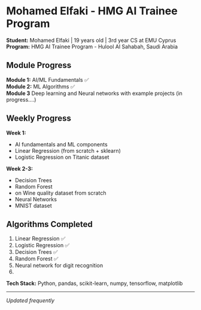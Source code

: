 # Mohamed Elfaki - HMG AI Trainee Program

**Student:** Mohamed Elfaki | 19 years old | 3rd year CS at EMU Cyprus  
**Program:** HMG AI Trainee Program - Hulool Al Sahabah, Saudi Arabia

## Module Progress
**Module 1:** AI/ML Fundamentals ✅  
**Module 2:** ML Algorithms ✅  
**Module 3** Deep learning and Neural networks with example projects (in progress....)

## Weekly Progress

**Week 1:**
- AI fundamentals and ML components
- Linear Regression (from scratch + sklearn) 
- Logistic Regression on Titanic dataset
  
**Week 2-3:**
- Decision Trees
- Random Forest
- on Wine quality dataset from scratch
- Neural Networks
- MNIST dataset



## Algorithms Completed
1. Linear Regression ✅
2. Logistic Regression ✅  
3. Decision Trees ✅
4. Random Forest ✅
5. Neural network for digit recognition
6. 
**Tech Stack:** Python, pandas, scikit-learn, numpy, tensorflow, matplotlib

---
*Updated frequently*
